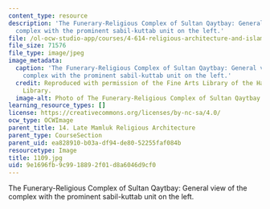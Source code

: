 ```yaml
---
content_type: resource
description: 'The Funerary-Religious Complex of Sultan Qaytbay: General view of the
  complex with the prominent sabil-kuttab unit on the left.'
file: /ol-ocw-studio-app/courses/4-614-religious-architecture-and-islamic-cultures-fall-2002/9e1696fb9c9918892f01d8a6046d9cf0_1109.jpg
file_size: 71576
file_type: image/jpeg
image_metadata:
  caption: 'The Funerary-Religious Complex of Sultan Qaytbay: General view of the
    complex with the prominent sabil-kuttab unit on the left.'
  credit: Reproduced with permission of the Fine Arts Library of the Harvard College
    Library.
  image-alt: Photo of The Funerary-Religious Complex of Sultan Qaytbay
learning_resource_types: []
license: https://creativecommons.org/licenses/by-nc-sa/4.0/
ocw_type: OCWImage
parent_title: 14. Late Mamluk Religious Architecture
parent_type: CourseSection
parent_uid: ea828910-b03a-df94-de80-52255faf084b
resourcetype: Image
title: 1109.jpg
uid: 9e1696fb-9c99-1889-2f01-d8a6046d9cf0
---
```

The Funerary-Religious Complex of Sultan Qaytbay: General view of the complex with the prominent sabil-kuttab unit on the left.